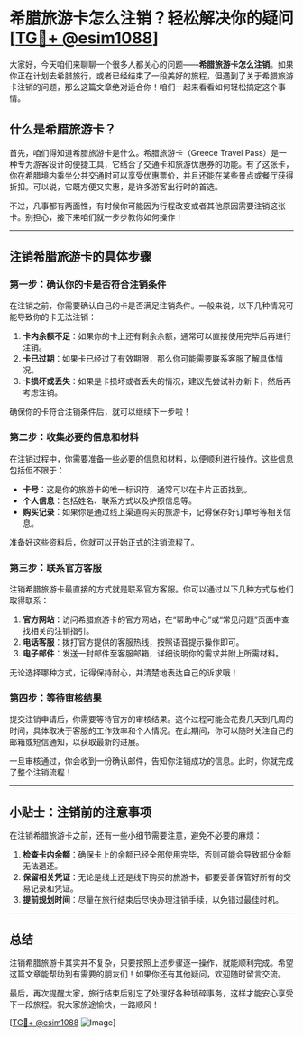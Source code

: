 # 希腊旅游卡怎么注销？轻松解决你的疑问[[TG💪+ @esim1088](https://t.me/s/esim1088)]

大家好，今天咱们来聊聊一个很多人都关心的问题——**希腊旅游卡怎么注销**。如果你正在计划去希腊旅行，或者已经结束了一段美好的旅程，但遇到了关于希腊旅游卡注销的问题，那么这篇文章绝对适合你！咱们一起来看看如何轻松搞定这个事情。

## 什么是希腊旅游卡？

首先，咱们得知道希腊旅游卡是什么。希腊旅游卡（Greece Travel Pass）是一种专为游客设计的便捷工具，它结合了交通卡和旅游优惠券的功能。有了这张卡，你在希腊境内乘坐公共交通时可以享受优惠票价，并且还能在某些景点或餐厅获得折扣。可以说，它既方便又实惠，是许多游客出行时的首选。

不过，凡事都有两面性，有时候你可能因为行程改变或者其他原因需要注销这张卡。别担心，接下来咱们就一步步教你如何操作！

---

## 注销希腊旅游卡的具体步骤

### 第一步：确认你的卡是否符合注销条件

在注销之前，你需要确认自己的卡是否满足注销条件。一般来说，以下几种情况可能导致你的卡无法注销：

1. **卡内余额不足**：如果你的卡上还有剩余余额，通常可以直接使用完毕后再进行注销。
2. **卡已过期**：如果卡已经过了有效期限，那么你可能需要联系客服了解具体情况。
3. **卡损坏或丢失**：如果是卡损坏或者丢失的情况，建议先尝试补办新卡，然后再考虑注销。

确保你的卡符合注销条件后，就可以继续下一步啦！

### 第二步：收集必要的信息和材料

在注销过程中，你需要准备一些必要的信息和材料，以便顺利进行操作。这些信息包括但不限于：

- **卡号**：这是你的旅游卡的唯一标识符，通常可以在卡片正面找到。
- **个人信息**：包括姓名、联系方式以及护照信息等。
- **购买记录**：如果你是通过线上渠道购买的旅游卡，记得保存好订单号等相关信息。

准备好这些资料后，你就可以开始正式的注销流程了。

### 第三步：联系官方客服

注销希腊旅游卡最直接的方式就是联系官方客服。你可以通过以下几种方式与他们取得联系：

1. **官方网站**：访问希腊旅游卡的官方网站，在“帮助中心”或“常见问题”页面中查找相关的注销指引。
2. **电话客服**：拨打官方提供的客服热线，按照语音提示操作即可。
3. **电子邮件**：发送一封邮件至客服邮箱，详细说明你的需求并附上所需材料。

无论选择哪种方式，记得保持耐心，并清楚地表达自己的诉求哦！

### 第四步：等待审核结果

提交注销申请后，你需要等待官方的审核结果。这个过程可能会花费几天到几周的时间，具体取决于客服的工作效率和个人情况。在此期间，你可以随时关注自己的邮箱或短信通知，以获取最新的进展。

一旦审核通过，你会收到一份确认邮件，告知你注销成功的信息。此时，你就完成了整个注销流程！

---

## 小贴士：注销前的注意事项

在注销希腊旅游卡之前，还有一些小细节需要注意，避免不必要的麻烦：

1. **检查卡内余额**：确保卡上的余额已经全部使用完毕，否则可能会导致部分金额无法退还。
2. **保留相关凭证**：无论是线上还是线下购买的旅游卡，都要妥善保管好所有的交易记录和凭证。
3. **提前规划时间**：尽量在旅行结束后尽快办理注销手续，以免错过最佳时机。

---

## 总结

注销希腊旅游卡其实并不复杂，只要按照上述步骤逐一操作，就能顺利完成。希望这篇文章能帮助到有需要的朋友们！如果你还有其他疑问，欢迎随时留言交流。

最后，再次提醒大家，旅行结束后别忘了处理好各种琐碎事务，这样才能安心享受下一段旅程。祝大家旅途愉快，一路顺风！

[[TG💪+ @esim1088](https://t.me/s/esim1088) ![Image](https://i.postimg.cc/4NQfJmqS/Snipaste-2025-05-13-00-14-12.png)]